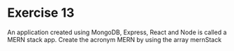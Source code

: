 # Exercise 13
An application created using MongoDB, Express, React and Node is called a MERN stack app. Create the acronym MERN by using the array mernStack